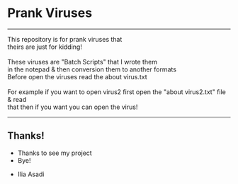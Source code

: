 
# Prank Viruses

* * *

This repository is for prank viruses that
<br>
theirs are just for kidding!
<br><br>
These viruses are "Batch Scripts" that I wrote them
<br>
in the notepad & then conversion them to another formats
<br>
Before open the viruses read the about virus.txt
<br><br>
For example if you want to open virus2
first open the "about virus2.txt" file & read
<br>
that then if you want you can open the virus!

* * *

## Thanks!
* Thanks to see my project
* Bye!

- Ilia Asadi
